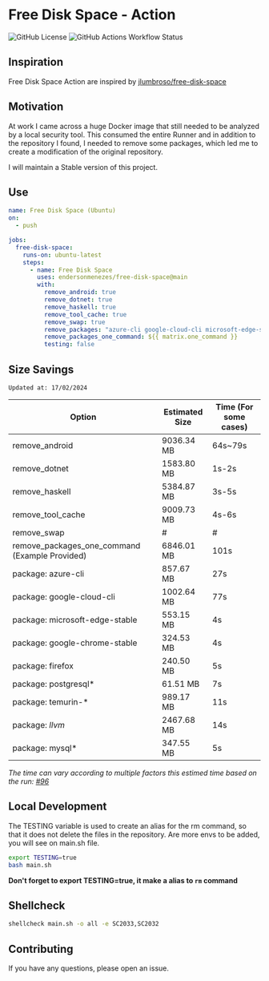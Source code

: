 # Free Disk Space - Action

![GitHub License](https://img.shields.io/github/license/endersonmenezes/free-disk-space?label=Project%20License)
![GitHub Actions Workflow Status](https://img.shields.io/github/actions/workflow/status/endersonmenezes/free-disk-space/testing.yaml)


## Inspiration

Free Disk Space Action are inspired by [jlumbroso/free-disk-space](https://github.com/jlumbroso/free-disk-space)

## Motivation

At work I came across a huge Docker image that still needed to be analyzed by a local security tool. This consumed the entire Runner and in addition to the repository I found, I needed to remove some packages, which led me to create a modification of the original repository.

I will maintain a Stable version of this project.

## Use

```yaml
name: Free Disk Space (Ubuntu)
on:
  - push

jobs:
  free-disk-space:
    runs-on: ubuntu-latest
    steps:
      - name: Free Disk Space
        uses: endersonmenezes/free-disk-space@main
        with:
          remove_android: true
          remove_dotnet: true
          remove_haskell: true
          remove_tool_cache: true
          remove_swap: true
          remove_packages: "azure-cli google-cloud-cli microsoft-edge-stable google-chrome-stable firefox postgresql* temurin-* *llvm* mysql*"
          remove_packages_one_command: ${{ matrix.one_command }}
          testing: false
```

## Size Savings

`Updated at: 17/02/2024`

| Option | Estimated Size | Time (For some cases) |
| ------ | -------------- | ---- |
| remove_android | 9036.34 MB | 64s~79s |
| remove_dotnet | 1583.80 MB | 1s-2s |
| remove_haskell | 5384.87 MB | 3s-5s |
| remove_tool_cache | 9009.73 MB | 4s-6s |
| remove_swap | # | # |
| remove_packages_one_command (Example Provided) | 6846.01 MB | 101s |
| package: azure-cli | 857.67 MB | 27s |
| package: google-cloud-cli | 1002.64 MB | 77s |
| package: microsoft-edge-stable | 553.15 MB | 4s |
| package: google-chrome-stable | 324.53 MB | 4s |
| package: firefox | 240.50 MB | 5s |
| package: postgresql* | 61.51 MB | 7s |
| package: temurin-* | 989.17 MB | 11s |
| package: *llvm* | 2467.68 MB | 14s |
| package: mysql* | 347.55 MB | 5s |

_The time can vary according to multiple factors this estimed time based on the run: [#96](https://github.com/endersonmenezes/free-disk-space/actions/runs/7941840875/job/21684563626)_


## Local Development

The TESTING variable is used to create an alias for the rm command, so that it does not delete the files in the repository.
Are more envs to be added, you will see on main.sh file.

```bash
export TESTING=true
bash main.sh
```

**Don't forget to export TESTING=true, it make a alias to `rm` command**

## Shellcheck

```bash
shellcheck main.sh -o all -e SC2033,SC2032
```

## Contributing

If you have any questions, please open an issue.
